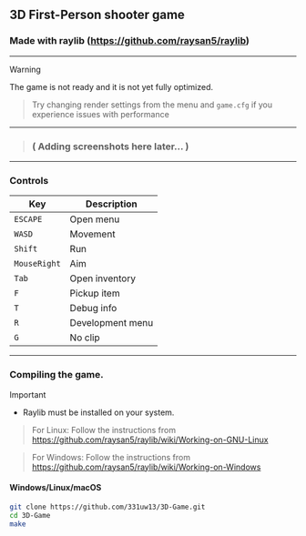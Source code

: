 ## 3D First-Person shooter game
###  Made with raylib (https://github.com/raysan5/raylib)

---------------------

> [!WARNING]
> The game is not ready and it is not yet fully optimized.

> Try changing render settings from the menu and `game.cfg` if you experience issues with performance

---------------------

> ### ( Adding screenshots here later... )

-------------
### Controls
| Key           |  Description |
| ------------- | ------------
| `ESCAPE`      |  Open menu |
| `WASD`        |  Movement  |
| `Shift`       |  Run |
| `MouseRight`  |  Aim |
| `Tab`         |  Open inventory |
| `F`           |  Pickup item |
| `T`           |  Debug info |
| `R`           |  Development menu |
| `G`           |  No clip |
-------------
### Compiling the game.
> [!IMPORTANT]
> * Raylib must be installed on your system.
> > 
> > For Linux: Follow the instructions from https://github.com/raysan5/raylib/wiki/Working-on-GNU-Linux
> 
> > For Windows: Follow the instructions from https://github.com/raysan5/raylib/wiki/Working-on-Windows
> 

#### Windows/Linux/macOS
```bash
git clone https://github.com/331uw13/3D-Game.git
cd 3D-Game
make
```
